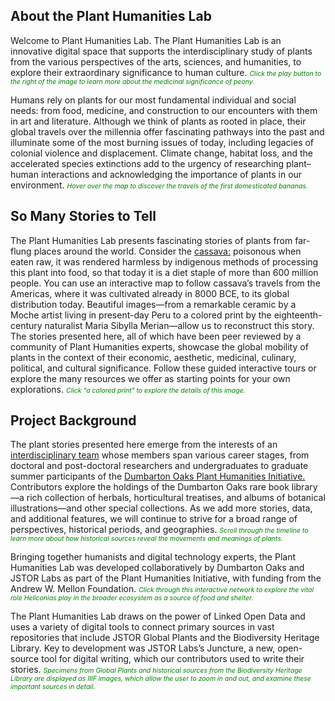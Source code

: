 <param ve-config
	   title="The Plant Humanities Initiative"
	   layout="vtl">

## About the Plant Humanities Lab
Welcome to Plant Humanities Lab. The Plant Humanities Lab is an innovative digital space that supports the interdisciplinary study of plants from the various perspectives of the arts, sciences, and humanities, to explore their extraordinary significance to human culture. <span style="color: green; border-bottom: none; font-size: 75%;">_Click the play button to the right of the image to learn more about the medicinal significance of peony._</span>
<param ve-image region="-262,533,2623,2020"
	title="Ming herbal (painting): Chinese herbaceous peony"
	url="https://upload.wikimedia.org/wikipedia/commons/2/2e/Ming_herbal_%28painting%29%3B_Chinese_herbaceous_peony_Wellcome_L0039426.jpg">

Humans rely on plants for our most fundamental individual and social needs: from food, medicine, and construction to our encounters with them in art and literature. Although we think of plants as rooted in place, their global travels over the millennia offer fascinating pathways into the past and illuminate some of the most burning issues of today, including legacies of colonial violence and displacement. Climate change, habitat loss, and the accelerated species extinctions add to the urgency of researching plant–human interactions and acknowledging the importance of plants in our environment.
<span style="color: green; border-bottom: none; font-size: 75%;">_Hover over the map to discover the travels of the first domesticated bananas._</span>
<param ve-map title="Origins of Banana" center="4.1003374311994225, 118.95910714007888" basemap="Esri_WorldPhysical" zoom="3.5" stroke-width="0">
<param ve-map-layer geojson active url="https://jstor-labs.github.io/plant-humanities/geojson/banana_distribution.json">

## So Many Stories to Tell
The Plant Humanities Lab presents fascinating stories of plants from far-flung places around the world. Consider the [cassava:](/cassava) poisonous when eaten raw, it was rendered harmless by indigenous methods of processing this plant into food, so that today it is a diet staple of more than 600 million people. You can use an interactive map to follow cassava’s travels from the Americas, where it was cultivated already in 8000 BCE, to its global distribution today. Beautiful images—from a remarkable ceramic by a Moche artist living in present-day Peru to <span data-click-image-zoomto="563,3033,3228,2424">a colored print</span> by the eighteenth-century naturalist Maria Sibylla Merian—allow us to reconstruct this story. The stories presented here, all of which have been peer reviewed by a community of Plant Humanities experts, showcase the global mobility of plants in the context of their economic, aesthetic, medicinal, culinary, political, and cultural significance. Follow these guided interactive tours or explore the many resources we offer as starting points for your own explorations. <span style="color: green; border-bottom: none; font-size: 75%;">_Click "a colored print" to explore the details of this image._</span>
<param ve-image region="-18,-330,4579,6613" manifest="https://iiif.lib.harvard.edu/manifests/drs:481769537" title="_Cassave_ (_Cassava_), in Maria Sybilla Merian (1647–1717), _Dissertatio de generatione et metamorphosibus insectorum Surinamensium_ (Amstelaedami: Apud Joannem Oosterwyk, 1719), pl. 5." seq="17" attribution="Dumbarton Oaks Research Library, Washington, D.C.">
<param ve-image region="-18,-330,4579,6613" manifest="https://iiif.lib.harvard.edu/manifests/drs:481769537" title="_Cassave_ (_Cassava_), in Maria Sybilla Merian (1647–1717), _Dissertatio de generatione et metamorphosibus insectorum Surinamensium_ (Amstelaedami: Apud Joannem Oosterwyk, 1719), pl. 4." seq="15" attribution="Dumbarton Oaks Research Library, Washington, D.C.">

## Project Background
The plant stories presented here emerge from the interests of an [interdisciplinary team](/bios/README.md) whose members span various career stages, from doctoral and post-doctoral researchers and undergraduates to graduate summer participants of the [Dumbarton Oaks Plant Humanities Initiative.](https://www.doaks.org/research/mellon-initiatives/plant-humanities-initiative) Contributors explore the holdings of the Dumbarton Oaks rare book library—a rich collection of herbals, horticultural treatises, and albums of botanical illustrations—and other special collections. As we add more stories, data, and additional features, we will continue to strive for a broad range of perspectives, historical periods, and geographies. <span style="color: green; border-bottom: none; font-size: 75%;">_Scroll through the timeline to learn more about how historical sources reveal the movements and meanings of plants._</span>
<param ve-knightlab-timeline source="1gtN_aUHlOPEZr_APokEFgx4cJGoy4wKMha-UavmXiKk&" timenav-position="bottom" hash-bookmark="false" initial-zoom="1" height="680">

Bringing together humanists and digital technology experts, the Plant Humanities Lab was developed collaboratively by Dumbarton Oaks and JSTOR Labs as part of the Plant Humanities Initiative, with funding from the Andrew W. Mellon Foundation. <span style="color: green; border-bottom: none; font-size: 75%;">_Click through this interactive network to explore the vital role Heliconias play in the broader ecosystem as a source of food and shelter._</span>
<param ve-d3plus-ring-network 
       url="https://raw.githubusercontent.com/JSTOR-Labs/plant-humanities/develop/data/heliconia_network_relationship_v2.tsv" center="Heliconia imbricata">

The Plant Humanities Lab draws on the power of Linked Open Data and uses a variety of digital tools to connect primary sources in vast repositories that include JSTOR Global Plants and the Biodiversity Heritage Library. Key to development was JSTOR Labs’s Juncture, a new, open-source tool for digital writing, which our contributors used to write their stories. <span style="color: green; border-bottom: none; font-size: 75%;">_Specimens from Global Plants and historical sources from the Biodiversity Heritage Library are displayed as IIIF images, which allow the user to zoom in and out, and examine these important sources in detail._</span>
<param ve-image region="-79,626,6307,4735" title="“Cinnamon from Ceylon with flowers”. Specimen of _Cinnamomum verum_ J.Presl, from Paul Hermann’s herbarium of plants from Sri Lanka in Leiden, specimen no. L.2070171."
	url="/cinnamon/007714869-L.2070171.jpg"
	attribution="Naturalis Biodiversity Center, Leiden. https://data.biodiversitydata.nl/naturalis/specimen/L.2070171">
